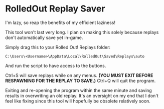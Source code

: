 # RolledOut Replay Saver
I'm lazy, so reap the benefits of my efficient laziness!

This tool won't last very long. I plan on making this solely because replays don't automatically save yet in-game.

Simply drag this to your Rolled Out! Replays folder:

`C:\Users\<Username>\AppData\Local\RolledOut\Saved\Replays\auto`

And run the script to have access to the buttons.

Ctrl+S will save replays while on any menus. **(YOU MUST EXIT BEFORE RESPAWNING FOR THE REPLAY TO SAVE.)**
Ctrl+Q will quit the program.

Exiting and re-opening the program within the same minute and saving results in overwriting an old replay. It's an oversight on my end that I don't feel like fixing since this tool will hopefully be obsolete relatively soon.
